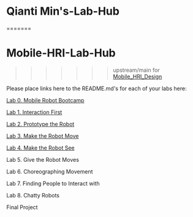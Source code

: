 # Qianti Min's-Lab-Hub
=======
# Mobile-HRI-Lab-Hub
>>>>>>> upstream/main
for [Mobile_HRI_Design](https://github.com/FAR-Lab/Mobile_HRI_Design)

Please place links here to the README.md's for each of your labs here:

[Lab 0. Mobile Robot Bootcamp](Lab0/Readme.md)

[Lab 1. Interaction First](Lab1/Readme.md)

[Lab 2. Prototype the Robot](Lab2/Readme.md)

[Lab 3. Make the Robot Move](Lab3/Readme.md)

[Lab 4. Make the Robot See](Lab4/Readme.md)

Lab 5. Give the Robot Moves

Lab 6. Choreographing Movement

Lab 7. Finding People to Interact with

Lab 8. Chatty Robots

Final Project

